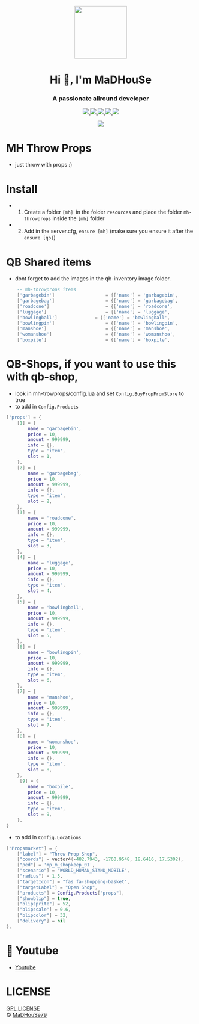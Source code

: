 <p align="center">
    <img width="140" src="https://icons.iconarchive.com/icons/iconarchive/red-orb-alphabet/128/Letter-M-icon.png" />  
    <h1 align="center">Hi 👋, I'm MaDHouSe</h1>
    <h3 align="center">A passionate allround developer </h3>    
</p>

<p align="center">
  <a href="https://github.com/MaDHouSe79/mh-throwprops/issues">
    <img src="https://img.shields.io/github/issues/MaDHouSe79/mh-throwprops"/> 
  </a>
  <a href="https://github.com/MaDHouSe79/mh-throwprops/watchers">
    <img src="https://img.shields.io/github/watchers/MaDHouSe79/mh-throwprops"/> 
  </a> 
  <a href="https://github.com/MaDHouSe79/mh-throwprops/network/members">
    <img src="https://img.shields.io/github/forks/MaDHouSe79/mh-throwprops"/> 
  </a>  
  <a href="https://github.com/MaDHouSe79/mh-throwprops/stargazers">
    <img src="https://img.shields.io/github/stars/MaDHouSe79/mh-throwprops?color=white"/> 
  </a>
  <a href="https://github.com/MaDHouSe79/mh-trowprops/blob/main/LICENSE">
    <img src="https://img.shields.io/github/license/MaDHouSe79/mh-throwprops?color=black"/> 
  </a>      
</p>

<p align="center">
  <img alig src="https://github-profile-trophy.vercel.app/?username=MaDHouSe79&margin-w=15&column=6" />
</p>

# MH Throw Props
- just throw with props :)

# Install
- 1. Create a folder `[mh] `in the folder `resources` and place the folder `mh-throwprops` inside the `[mh]` folder
- 2. Add in the server.cfg, `ensure [mh]` (make sure you ensure it after the `ensure [qb]`)


# QB Shared items
- dont forget to add the images in the qb-inventory image folder.
````lua
	-- mh-throwprops items 
	['garbagebin'] 			         = {['name'] = 'garbagebin', 			  	    ['label'] = 'Garbage Bin', 				['weight'] = 5000, 	    ['type'] = 'item', 		['image'] = 'garbagebin.png', 		    ['unique'] = false, 	['useable'] = true, 	['shouldClose'] = true,	   ['combinable'] = nil,   ['description'] = 'A garbage bin'},
	['garbagebag'] 			         = {['name'] = 'garbagebag', 			  	    ['label'] = 'Garbage Beg', 				['weight'] = 5000, 	    ['type'] = 'item', 		['image'] = 'garbagebag.png', 		    ['unique'] = false, 	['useable'] = true, 	['shouldClose'] = true,	   ['combinable'] = nil,   ['description'] = 'A garbage beg'},
	['roadcone'] 			         = {['name'] = 'roadcone', 			  	        ['label'] = 'Road Cone', 				['weight'] = 5000, 	    ['type'] = 'item', 		['image'] = 'roadcone.png', 		    ['unique'] = false, 	['useable'] = true, 	['shouldClose'] = true,	   ['combinable'] = nil,   ['description'] = 'A road Cone'},
	['luggage'] 			         = {['name'] = 'luggage', 			  	        ['label'] = 'Luggage', 				    ['weight'] = 5000, 	    ['type'] = 'item', 		['image'] = 'luggage.png', 		        ['unique'] = false, 	['useable'] = true, 	['shouldClose'] = true,	   ['combinable'] = nil,   ['description'] = 'Luggage'},
	['bowlingball'] 			 = {['name'] = 'bowlingball', 			  	    ['label'] = 'Bowling Ball', 		    ['weight'] = 5000, 	    ['type'] = 'item', 		['image'] = 'bowling_ball.png', 		['unique'] = false, 	['useable'] = true, 	['shouldClose'] = true,    ['combinable'] = nil,   ['description'] = 'A bowling ball'},
	['bowlingpin'] 			         = {['name'] = 'bowlingpin', 			  	    ['label'] = 'Bowling Pin', 		        ['weight'] = 1000, 	    ['type'] = 'item', 		['image'] = 'bowling_pin.png', 		    ['unique'] = false, 	['useable'] = true, 	['shouldClose'] = true,    ['combinable'] = nil,   ['description'] = 'A Bowling pin'},
	['manshoe'] 			         = {['name'] = 'manshoe', 			  	        ['label'] = 'Man Shoe', 		        ['weight'] = 1000, 	    ['type'] = 'item', 		['image'] = 'man_shoe.png', 		    ['unique'] = false, 	['useable'] = true, 	['shouldClose'] = true,    ['combinable'] = nil,   ['description'] = 'A man shoe'},
	['womanshoe'] 			         = {['name'] = 'womanshoe', 			  	    ['label'] = 'Woman Shoe', 		        ['weight'] = 1000, 	    ['type'] = 'item', 		['image'] = 'lady_shoe.png', 		    ['unique'] = false, 	['useable'] = true, 	['shouldClose'] = true,    ['combinable'] = nil,   ['description'] = 'A woman shoe'},
	['boxpile'] 			         = {['name'] = 'boxpile', 			  	        ['label'] = 'A Box', 		            ['weight'] = 1000, 	    ['type'] = 'item', 		['image'] = 'boxpile.png', 		        ['unique'] = false, 	['useable'] = true, 	['shouldClose'] = true,    ['combinable'] = nil,   ['description'] = 'A box'},

````


# QB-Shops, if you want to use this with qb-shop, 
- look in mh-trowprops/config.lua and set `Config.BuyPropFromStore` to true
- to add in `Config.Products`
```lua
['props'] = {
    [1] = {
        name = 'garbagebin',
        price = 10,
        amount = 999999,
        info = {},
        type = 'item',
        slot = 1,
    },
    [2] = {
        name = 'garbagebag',
        price = 10,
        amount = 999999,
        info = {},
        type = 'item',
        slot = 2,
    },
    [3] = {
        name = 'roadcone',
        price = 10,
        amount = 999999,
        info = {},
        type = 'item',
        slot = 3,
    },
    [4] = {
        name = 'luggage',
        price = 10,
        amount = 999999,
        info = {},
        type = 'item',
        slot = 4,
    },
    [5] = {
        name = 'bowlingball',
        price = 10,
        amount = 999999,
        info = {},
        type = 'item',
        slot = 5,
    },
    [6] = {
        name = 'bowlingpin',
        price = 10,
        amount = 999999,
        info = {},
        type = 'item',
        slot = 6,
    },
    [7] = {
        name = 'manshoe',
        price = 10,
        amount = 999999,
        info = {},
        type = 'item',
        slot = 7,
    },
    [8] = {
        name = 'womanshoe',
        price = 10,
        amount = 999999,
        info = {},
        type = 'item',
        slot = 8,
    },
     [9] = {
        name = 'boxpile',
        price = 10,
        amount = 999999,
        info = {},
        type = 'item',
        slot = 9,
    },
}
```
- to add in `Config.Locations`
```lua
["Propsmarket"] = {
    ["label"] = "Throw Prop Shop",
    ["coords"] = vector4(-482.7943, -1760.9548, 18.6416, 17.5302),
    ["ped"] = 'mp_m_shopkeep_01',
    ["scenario"] = "WORLD_HUMAN_STAND_MOBILE",
    ["radius"] = 1.5,
    ["targetIcon"] = "fas fa-shopping-basket",
    ["targetLabel"] = "Open Shop",
    ["products"] = Config.Products["props"],
    ["showblip"] = true,
    ["blipsprite"] = 52,
    ["blipscale"] = 0.6,
    ["blipcolor"] = 32,
    ["delivery"] = nil
},
```

# 🙈 Youtube
- [Youtube](https://www.youtube.com/c/MaDHouSe79)

# LICENSE
[GPL LICENSE](./LICENSE)<br />
&copy; [MaDHouSe79](https://www.youtube.com/@MaDHouSe79)
